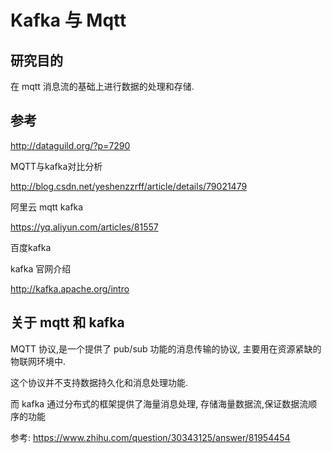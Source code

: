# Kafka 与 Mqtt


## 研究目的

在 mqtt 消息流的基础上进行数据的处理和存储.

## 参考

http://dataguild.org/?p=7290

MQTT与kafka对比分析

http://blog.csdn.net/yeshenzzrff/article/details/79021479

阿里云  mqtt  kafka

https://yq.aliyun.com/articles/81557

百度kafka

kafka 官网介绍

http://kafka.apache.org/intro

## 关于 mqtt 和 kafka

MQTT 协议,是一个提供了 pub/sub 功能的消息传输的协议, 主要用在资源紧缺的物联网环境中. 

这个协议并不支持数据持久化和消息处理功能. 

而 kafka 通过分布式的框架提供了海量消息处理, 存储海量数据流,保证数据流顺序的功能

参考: https://www.zhihu.com/question/30343125/answer/81954454















